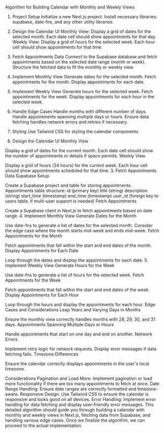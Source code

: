 Algorithm for Building Calendar with Monthly and Weekly Views
1. Project Setup
Initialize a new Next.js project.
Install necessary libraries: supabase, date-fns, and any other utility libraries.
2. Design the Calendar UI
Monthly View: Display a grid of dates for the selected month. Each date cell should show appointments for that day.
Weekly View: Display a grid of hours for the selected week. Each hour cell should show appointments for that time.
3. Fetch Appointments Data
Connect to the Supabase database and fetch appointments based on the selected date range (month or week).
Structure the fetched data to fit the monthly or weekly view.
4. Implement Monthly View
Generate dates for the selected month.
Fetch appointments for the month.
Display appointments for each date.
5. Implement Weekly View
Generate hours for the selected week.
Fetch appointments for the week.
Display appointments for each hour in the selected week.
6. Handle Edge Cases
Handle months with different number of days.
Handle appointments spanning multiple days or hours.
Ensure data fetching handles network errors and retries if necessary.
7. Styling
Use Tailwind CSS for styling the calendar components.

2. Design the Calendar UI
Monthly View

Display a grid of dates for the current month.
Each date cell should show the number of appointments or details if space permits.
Weekly View

Display a grid of hours (24 hours) for the current week.
Each hour cell should show appointments scheduled for that time.
3. Fetch Appointments Data
Supabase Setup

Create a Supabase project and table for storing appointments.
Appointments table structure:
id (primary key)
title (string)
description (string)
start_time (timestamp)
end_time (timestamp)
user_id (foreign key to users table, if multi-user support is needed)
Fetch Appointments

Create a Supabase client in Next.js to fetch appointments based on date range.
4. Implement Monthly View
Generate Dates for the Month

Use date-fns to generate a list of dates for the selected month.
Consider the edge case where the month starts mid-week and ends mid-week.
Fetch Appointments for the Month

Fetch appointments that fall within the start and end dates of the month.
Display Appointments for Each Date

Loop through the dates and display the appointments for each date.
5. Implement Weekly View
Generate Hours for the Week

Use date-fns to generate a list of hours for the selected week.
Fetch Appointments for the Week

Fetch appointments that fall within the start and end dates of the week.
Display Appointments for Each Hour

Loop through the hours and display the appointments for each hour.
Edge Cases and Considerations
Leap Years and Varying Days in Months

Ensure the monthly view correctly handles months with 28, 29, 30, and 31 days.
Appointments Spanning Multiple Days or Hours

Handle appointments that start on one day and end on another.
Network Errors

Implement retry logic for network requests.
Display error messages if data fetching fails.
Timezone Differences

Ensure the calendar correctly displays appointments in the user's local timezone.

Considerations
Pagination and Load More: Implement pagination or load more functionality if there are too many appointments to fetch at once.
Date Range Handling: Ensure date ranges are correctly formatted and timezone-aware.
Responsive Design: Use Tailwind CSS to ensure the calendar is responsive and looks good on all devices.
Error Handling: Implement error handling for data fetching and display user-friendly error messages.
This detailed algorithm should guide you through building a calendar with monthly and weekly views in Next.js, fetching data from Supabase, and handling various edge cases. Once we finalize the algorithm, we can proceed to the actual implementation.

